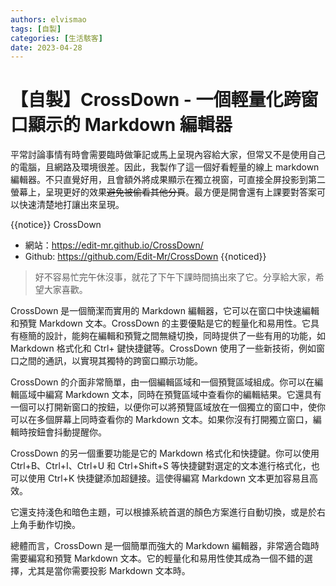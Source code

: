 ```yaml
---
authors: elvismao
tags: [自製]
categories: [生活駭客]
date: 2023-04-28
---
```


# 【自製】CrossDown - 一個輕量化跨窗口顯示的 Markdown 編輯器

平常討論事情有時會需要臨時做筆記或馬上呈現內容給大家，但常又不是使用自己的電腦，且網路及環境很差。因此，我製作了這一個好看輕量的線上 markdown 編輯器。不只直覺好用，且會額外將成果顯示在獨立視窗，可直接全屏投影到第二螢幕上，呈現更好的效果~~避免被偷看其他分頁~~。最方便是開會還有上課要對答案可以快速清楚地打讓出來呈現。

{{notice}} CrossDown

- 網站：<https://edit-mr.github.io/CrossDown/>
- Github: <https://github.com/Edit-Mr/CrossDown> {{noticed}}

> 好不容易忙完午休沒事，就花了下午下課時間搞出來了它。分享給大家，希望大家喜歡。

CrossDown 是一個簡潔而實用的 Markdown 編輯器，它可以在窗口中快速編輯和預覽 Markdown 文本。CrossDown 的主要優點是它的輕量化和易用性。它具有極簡的設計，能夠在編輯和預覽之間無縫切換，同時提供了一些有用的功能，如 Markdown 格式化和 Ctrl+ 鍵快捷鍵等。CrossDown 使用了一些新技術，例如窗口之間的通訊，以實現其獨特的跨窗口顯示功能。

CrossDown 的介面非常簡單，由一個編輯區域和一個預覽區域組成。你可以在編輯區域中編寫 Markdown 文本，同時在預覽區域中查看你的編輯結果。它還具有一個可以打開新窗口的按鈕，以便你可以將預覽區域放在一個獨立的窗口中，使你可以在多個屏幕上同時查看你的 Markdown 文本。如果你沒有打開獨立窗口，編輯時按鈕會抖動提醒你。

CrossDown 的另一個重要功能是它的 Markdown 格式化和快捷鍵。你可以使用 Ctrl+B、Ctrl+I、Ctrl+U 和 Ctrl+Shift+S 等快捷鍵對選定的文本進行格式化，也可以使用 Ctrl+K 快捷鍵添加超鏈接。這使得編寫 Markdown 文本更加容易且高效。

它還支持淺色和暗色主題，可以根據系統首選的顏色方案進行自動切換，或是於右上角手動作切換。

總體而言，CrossDown 是一個簡單而強大的 Markdown 編輯器，非常適合臨時需要編寫和預覽 Markdown 文本。它的輕量化和易用性使其成為一個不錯的選擇，尤其是當你需要投影 Markdown 文本時。
